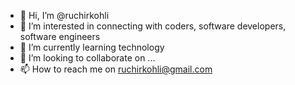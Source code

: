 - 👋 Hi, I’m @ruchirkohli
- 👀 I’m interested in connecting with coders, software developers, software engineers
- 🌱 I’m currently learning technology
- 💞️ I’m looking to collaborate on ...
- 📫 How to reach me on ruchirkohli@gmail.com

<!---
ruchirkohli/ruchirkohli is a ✨ special ✨ repository because its `README.md` (this file) appears on your GitHub profile.
You can click the Preview link to take a look at your changes.
--->
